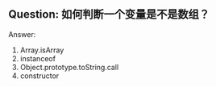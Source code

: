 ## Question: 如何判断一个变量是不是数组？


Answer: 
  1. Array.isArray
  2. instanceof
  3. Object.prototype.toString.call
  4. constructor